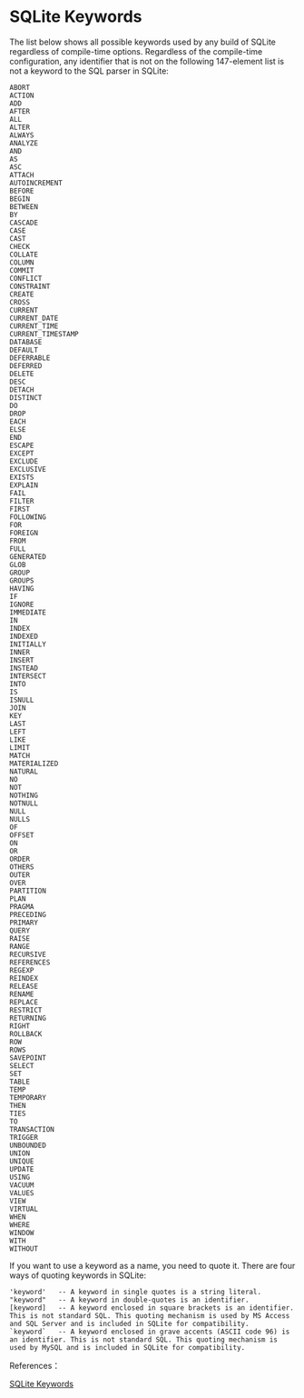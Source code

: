 # SQLite Keywords

The list below shows all possible keywords used by any build of SQLite regardless of compile-time options.  Regardless of the compile-time configuration, any identifier that is not on the following 147-element list is not a keyword to the SQL parser in SQLite: 

```
ABORT
ACTION
ADD
AFTER
ALL
ALTER
ALWAYS
ANALYZE
AND
AS
ASC
ATTACH
AUTOINCREMENT
BEFORE
BEGIN
BETWEEN
BY
CASCADE
CASE
CAST
CHECK
COLLATE
COLUMN
COMMIT
CONFLICT
CONSTRAINT
CREATE
CROSS
CURRENT
CURRENT_DATE
CURRENT_TIME
CURRENT_TIMESTAMP
DATABASE
DEFAULT
DEFERRABLE
DEFERRED
DELETE
DESC
DETACH
DISTINCT
DO
DROP
EACH
ELSE
END
ESCAPE
EXCEPT
EXCLUDE
EXCLUSIVE
EXISTS
EXPLAIN
FAIL
FILTER
FIRST
FOLLOWING
FOR
FOREIGN
FROM
FULL
GENERATED
GLOB
GROUP
GROUPS
HAVING
IF
IGNORE
IMMEDIATE
IN
INDEX
INDEXED
INITIALLY
INNER
INSERT
INSTEAD
INTERSECT
INTO
IS
ISNULL
JOIN
KEY
LAST
LEFT
LIKE
LIMIT
MATCH
MATERIALIZED
NATURAL
NO
NOT
NOTHING
NOTNULL
NULL
NULLS
OF
OFFSET
ON
OR
ORDER
OTHERS
OUTER
OVER
PARTITION
PLAN
PRAGMA
PRECEDING
PRIMARY
QUERY
RAISE
RANGE
RECURSIVE
REFERENCES
REGEXP
REINDEX
RELEASE
RENAME
REPLACE
RESTRICT
RETURNING
RIGHT
ROLLBACK
ROW
ROWS
SAVEPOINT
SELECT
SET
TABLE
TEMP
TEMPORARY
THEN
TIES
TO
TRANSACTION
TRIGGER
UNBOUNDED
UNION
UNIQUE
UPDATE
USING
VACUUM
VALUES
VIEW
VIRTUAL
WHEN
WHERE
WINDOW
WITH
WITHOUT
```

If you want to use a keyword as a name, you need to quote it. There are four ways of quoting keywords in SQLite:

```
'keyword'	-- A keyword in single quotes is a string literal.
"keyword"	-- A keyword in double-quotes is an identifier.
[keyword]	-- A keyword enclosed in square brackets is an identifier. This is not standard SQL. This quoting mechanism is used by MS Access and SQL Server and is included in SQLite for compatibility.
`keyword`	-- A keyword enclosed in grave accents (ASCII code 96) is an identifier. This is not standard SQL. This quoting mechanism is used by MySQL and is included in SQLite for compatibility.
```







References：

[SQLite Keywords](https://www.sqlite.org/lang_keywords.html)
